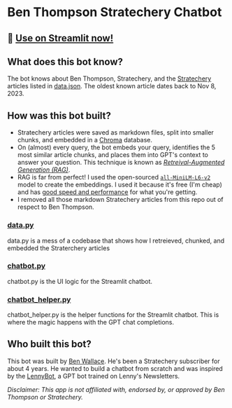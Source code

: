 # Ben Thompson Stratechery Chatbot

## 🎈 [Use on Streamlit now!](https://unofficial-stratechery-chatbot.streamlit.app/)

## What does this bot know?
The bot knows about Ben Thompson, Stratechery, and the [Stratechery](https://stratechery.com/) articles listed in [data.json](data.json). 
The oldest known article dates back to Nov 8, 2023.

## How was this bot built?
- Stratechery articles were saved as markdown files, split into smaller chunks, and embedded in a [Chroma](https://www.trychroma.com/) database.
- On (almost) every query, the bot embeds your query, identifies the 5 most similar article chunks, and places them into GPT's context to answer your question. This technique is known as *[Retreival-Augmented Generation (RAG)](https://stackoverflow.blog/2023/10/18/retrieval-augmented-generation-keeping-llms-relevant-and-current/)*.
- RAG is far from perfect! I used the open-sourced [`all-MiniLM-L6-v2`](https://huggingface.co/sentence-transformers/all-MiniLM-L6-v2) model to create the embeddings. I used it because it's free (I'm cheap) and has [good speed and performance](https://huggingface.co/blog/mteb) for what you're getting.
- I removed all those markdown Stratechery articles from this repo out of respect to Ben Thompson.

### [data.py](data.py)
data.py is a mess of a codebase that shows how I retreieved, chunked, and embedded the Straterchery articles

### [chatbot.py](chatbot.py)
chatbot.py is the UI logic for the Streamlit chatbot.

### [chatbot_helper.py](chatbot_helper.py)
chatbot_helper.py is the helper functions for the Streamlit chatbot. This is where the magic happens with the GPT chat completions.

## Who built this bot?
This bot was built by [Ben Wallace](https://twitter.com/DJbennyBuff). He's been a Stratechery subscriber for about 4 years. He wanted to build a chatbot from scratch and was inspired by the [LennyBot](https://www.lennybot.com/), a GPT bot trained on Lenny's Newsletters.

_Disclaimer: This app is not affiliated with, endorsed by, or approved by Ben Thompson or Stratechery._